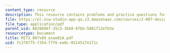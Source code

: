 ```yaml
---
content_type: resource
description: This resource contains problems and practice questions for the course.
file: https://ol-ocw-studio-app-qa.s3.amazonaws.com/courses/2-007-design-and-manufacturing-i-spring-2009/fc270775f354f7f6ee0c0314517e171c_MIT2_007s09_exam01A.pdf
file_type: application/pdf
parent_uid: 6828896f-35c3-3bb9-87bb-5881f12efb3e
resourcetype: Document
title: MIT2_007s09_exam01A.pdf
uid: fc270775-f354-f7f6-ee0c-0314517e171c
---
```

